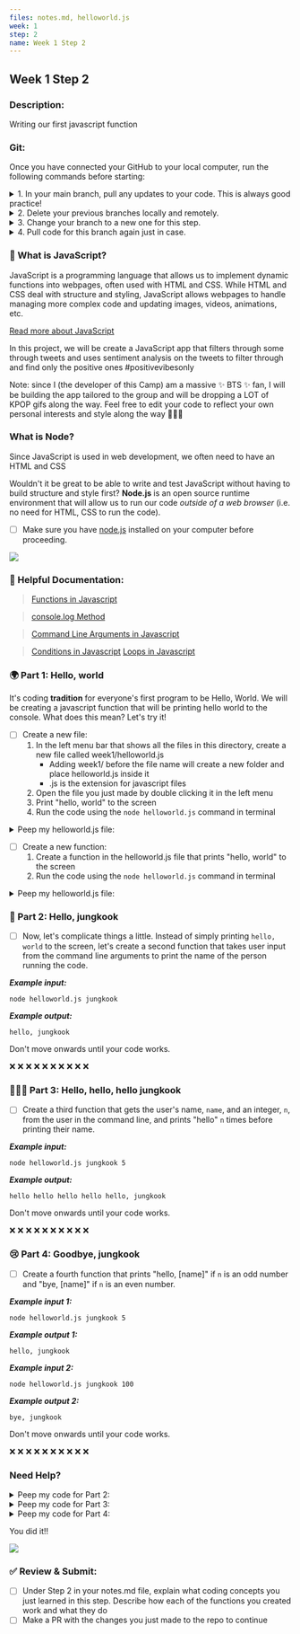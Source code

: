 ```yaml
---
files: notes.md, helloworld.js
week: 1
step: 2
name: Week 1 Step 2
---
```


## Week 1 Step 2

### Description:
Writing our first javascript function

### Git:

Once you have connected your GitHub to your local computer, run the following commands before starting:
<details><summary>1. In your main branch, pull any updates to your code. This is always good practice!</summary>
	
	git pull
</details>

<details><summary>2. Delete your previous branches locally and remotely.</summary>
	
	git branch -d [previousBranchName]
	git push origin --delete [previousBranchName]
</details>

<details><summary>3. Change your branch to a new one for this step.</summary>
	
	git checkout -b w1s2
</details>

<details><summary>4. Pull code for this branch again just in case.</summary>
	
	git pull
</details>

### 💛 What is JavaScript?

JavaScript is a programming language that allows us to implement dynamic functions into webpages, often used with HTML and CSS. While HTML and CSS deal with structure and styling, JavaScript allows webpages to handle managing more complex code and updating images, videos, animations, etc.

[Read more about JavaScript](https://developer.mozilla.org/en-US/docs/Learn/JavaScript/First_steps/What_is_JavaScript)

In this project, we will be create a JavaScript app that filters through some through tweets and uses sentiment analysis on the tweets to filter through and find only the positive ones #positivevibesonly

Note: since I (the developer of this Camp) am a massive ✨ BTS ✨ fan, I will be building the app tailored to the group and will be dropping a LOT of KPOP gifs along the way. Feel free to edit your code to reflect your own personal interests and style along the way 💜💜💜

### What is Node?

Since JavaScript is used in web development, we often need to have an HTML and CSS

Wouldn't it be great to be able to write and test JavaScript without having to build structure and style first? **Node.js** is an open source runtime environment that will allow us to run our code *outside of a web browser* (i.e. no need for HTML, CSS to run the code).

- [ ] Make sure you have [node.js](https://nodejs.org/en/download/) installed on your computer before proceeding.

![](https://buddy.works/guides/covers/test-nodejs-app/share-nodejs-logo.png)

### 📝 Helpful Documentation:

> [Functions in Javascript](https://www.w3schools.com/js/js_functions.asp)

> [console.log Method](https://www.w3schools.com/jsref/met_console_log.asp)

> [Command Line Arguments in Javascript](https://nodejs.org/en/knowledge/command-line/how-to-parse-command-line-arguments/)

> [Conditions in Javascript](https://www.w3schools.com/js/js_if_else.asp)
[Loops in Javascript](https://www.w3schools.com/js/js_loop_for.asp)

### 🌍 Part 1: Hello, world

It's coding **tradition** for everyone's first program to be Hello, World. We will be creating a javascript function that will be printing hello world to the console. What does this mean? Let's try it!

- [ ] Create a new file:
	1. In the left menu bar that shows all the files in this directory, create a new file called week1/helloworld.js
		* Adding week1/ before the file name will create a new folder and place helloworld.js inside it
		* .js is the extension for javascript files
	2. Open the file you just made by double clicking it in the left menu
	3. Print "hello, world" to the screen
	4. Run the code using the `node helloworld.js` command in terminal

<details><summary>Peep my helloworld.js file:</summary>
	
	console.log("hello world");
</details>

- [ ] Create a new function:
	1. Create a function in the helloworld.js file that prints "hello, world" to the screen
	2.  Run the code using the `node helloworld.js` command in terminal

<details><summary>Peep my helloworld.js file:</summary>
	
	function hello() {
		console.log("hello world");
	}

	hello();
</details>

### 👋 Part 2: Hello, jungkook

- [ ] Now, let's complicate things a little. Instead of simply printing `hello, world` to the screen, let's create a second function that takes user input from the command line arguments to print the name of the person running the code.

***Example input:***
```
node helloworld.js jungkook
```

***Example output:***
```
hello, jungkook
```

Don't move onwards until your code works.

❌ ❌ ❌ ❌ ❌ ❌ ❌ ❌ ❌ ❌ 

### 👋👋👋 Part 3: Hello, hello, hello jungkook

- [ ] Create a third function that gets the user's name, `name`, and an integer, `n`, from the user in the command line, and prints "hello" `n` times before printing their name.

***Example input:***
```
node helloworld.js jungkook 5
```

***Example output:***
```
hello hello hello hello hello, jungkook
```

Don't move onwards until your code works.

❌ ❌ ❌ ❌ ❌ ❌ ❌ ❌ ❌ ❌ 

### 😢 Part 4: Goodbye, jungkook

- [ ] Create a fourth function that prints "hello, [name]" if `n` is an odd number and "bye, [name]" if `n` is an even number.

***Example input 1:***
```
node helloworld.js jungkook 5
```

***Example output 1:***
```
hello, jungkook
```

***Example input 2:***
```
node helloworld.js jungkook 100
```

***Example output 2:***
```
bye, jungkook
```

Don't move onwards until your code works.

❌ ❌ ❌ ❌ ❌ ❌ ❌ ❌ ❌ ❌ 

### Need Help?

<details><summary>Peep my code for Part 2:</summary>
	
	function hello_2() {
		var name = process.argv[2];
		console.log("hello, " + name);
	}

	hello_2();
</details>

<details><summary>Peep my code for Part 3:</summary>
	
	function hello_3() {
		var name = process.argv[2];
		var n = process.argv[3];
		var hello = "hello ";
		for (var i = 0; i < n-1; i++)
			hello += "hello ";
		console.log(hello + ", " + name);
	}

	hello_3();
</details>

<details><summary>Peep my code for Part 4:</summary>
	
	function hello_4() {
		var name = process.argv[2];
		var n = process.argv[3];
		var greeting;
		if (n%2 == 0)
			greeting = "bye, ";
		else
			greeting = "hello, ";
		console.log(greeting + name);
	}

	hello_4();
</details>

You did it!!

![](https://media.giphy.com/media/McOXfLCpYA6mAQkKDj/giphy-downsized.gif)

### ✅ Review & Submit:

- [ ] Under Step 2 in your notes.md file, explain what coding concepts you just learned in this step. Describe how each of the functions you created work and what they do
- [ ] Make a PR with the changes you just made to the repo to continue